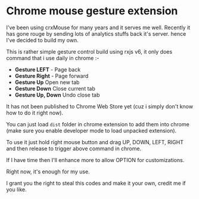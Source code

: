 # Chrome mouse gesture extension
I've been using crxMouse for many years and it serves me well. Recently it has gone rouge by sending lots of analytics stuffs back it's server. hence I've decided to build my own.

This is rather simple gesture control build using rxjs v6, it only does command that i use daily in chrome :-

- **Gesture LEFT** - Page back 
- **Gesture Right** - Page forward
- **Gesture Up** Open new tab
- **Gesture Down** Close current tab
- **Gesture Up, Down** Undo close tab

It has not been published to Chrome Web Store yet (cuz i simply don't know how to do it right now).

You can just load `dist` folder in chrome extension to add them into chrome (make sure you enable developer mode to load unpacked extension).

To use it just hold right mouse button and drag UP, DOWN, LEFT, RIGHT and then release to trigger above command in chrome.

If I have time then I'll enhance more to allow OPTION for customizations.

Right now, it's enough for my use.

I grant you the right to steal this codes and make it your own, credit me if you like.



